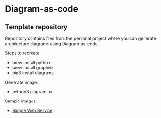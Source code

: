 # Diagram-as-code
## Template repository
Repository contains files from the personal project where you can generate architecture diagrams using Diagram-as-code.

Steps to recreate:
* brew install python
* brew install graphviz
* pip3 install diagrams

Generate image:
* python3 diagram.py

Sample images:
* [Simple Web Service](/images/simple-web-service.png)